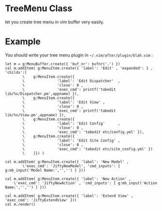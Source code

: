 
TreeMenu Class
==============
let you create tree menu in vim buffer very easily.

Example
==============

You should write your tree menu plugin in `~/.vim/after/plugin/blah.vim` :

    let m = g:MenuBuffer.create({ 'buf_nr': bufnr('.') })
    cal m.addItem( g:MenuItem.create({ 'label': 'Edit' , 'expanded': 1 , 'childs':[
            \    g:MenuItem.create({
            \               'label': 'Edit Dispatcher'  , 
            \               'close': 0 ,  
            \               'exec_cmd': printf('tabedit  lib/%s/Dispatcher.pm',appname) }),
            \    g:MenuItem.create({ 
            \               'label': 'Edit View' ,
            \               'close': 0 ,  
            \               'exec_cmd': printf('tabedit lib/%s/View.pm',appname) }),
            \    g:MenuItem.create({ 
            \               'label': 'Edit Config'      ,
            \               'close': 0 ,  
            \               'exec_cmd': 'tabedit etc/config.yml' }),
            \    g:MenuItem.create({ 
            \               'label': 'Edit Site Config' ,
            \               'close': 0 ,  
            \               'exec_cmd': 'tabedit etc/site_config.yml' })
            \    ]}) )

    cal m.addItem( g:MenuItem.create({ 'label': 'New Model' , 
            \'exec_cmd': 'JiftyNewModel', 'cmd_inputs': [ g:mb_input('Model Name:','','') ] }))

    cal m.addItem( g:MenuItem.create({ 'label': 'New Action' , 
        \'exec_cmd': 'JiftyNewAction' , 'cmd_inputs': [ g:mb_input('Action Name:','','') ] }))

    cal m.addItem( g:MenuItem.create({ 'label': 'Extend View' , 'exec_cmd': 'JiftyExtendView' }))
    cal m.render()

